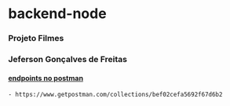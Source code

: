 # backend-node

### Projeto Filmes

### Jeferson Gonçalves de Freitas

#### [endpoints no postman](https://www.getpostman.com/collections/bef02cefa5692f67d6b2)
    - https://www.getpostman.com/collections/bef02cefa5692f67d6b2
